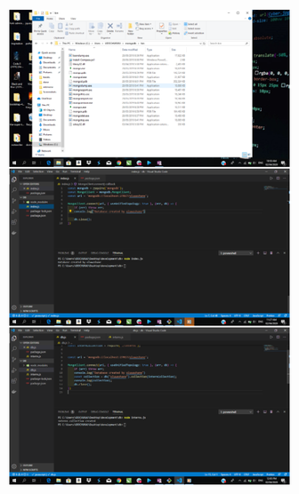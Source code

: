 ![alt text](https://github.com/oluwashane/mongodb-basics/blob/master/screenshots/fileLocation.png)
![alt text](https://github.com/oluwashane/mongodb-basics/blob/master/screenshots/1st_screen.png)
![alt text](https://github.com/oluwashane/mongodb-basics/blob/master/screenshots/2nd_screen.png)
